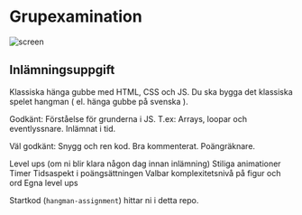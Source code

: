 # Grupexamination
![screen](screen.png)
## Inlämningsuppgift
Klassiska hänga gubbe med HTML, CSS och JS.
Du ska bygga det klassiska spelet hangman ( el. hänga gubbe på svenska ).

Godkänt:
Förståelse för grunderna i JS.
T.ex: Arrays, loopar och eventlyssnare.
Inlämnat i tid.

Väl godkänt:
Snygg och ren kod.
Bra kommenterat.
Poängräknare.

Level ups
(om ni blir klara någon dag innan inlämning)
Stiliga animationer
Timer
Tidsaspekt i poängsättningen
Valbar komplexitetsnivå på figur och ord
Egna level ups

Startkod (`hangman-assignment`) hittar ni i detta repo.
